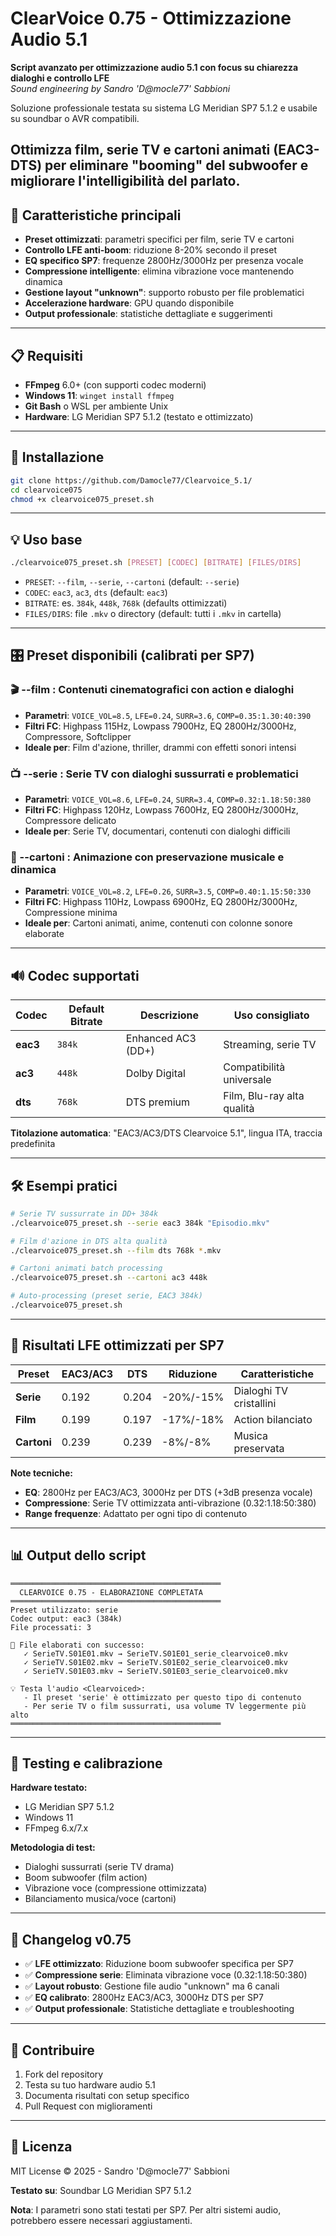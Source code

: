 # ClearVoice 0.75 - Ottimizzazione Audio 5.1

**Script avanzato per ottimizzazione audio 5.1 con focus su chiarezza dialoghi e controllo LFE**  
*Sound engineering by Sandro 'D@mocle77' Sabbioni*

Soluzione professionale testata su sistema LG Meridian SP7 5.1.2 e usabile su soundbar o AVR compatibili.<br>

Ottimizza film, serie TV e cartoni animati (EAC3-DTS) per eliminare "booming" del subwoofer e migliorare l'intelligibilità del parlato.
---

## 🚀 Caratteristiche principali

* **Preset ottimizzati**: parametri specifici per film, serie TV e cartoni
* **Controllo LFE anti-boom**: riduzione 8-20% secondo il preset
* **EQ specifico SP7**: frequenze 2800Hz/3000Hz per presenza vocale
* **Compressione intelligente**: elimina vibrazione voce mantenendo dinamica
* **Gestione layout "unknown"**: supporto robusto per file problematici
* **Accelerazione hardware**: GPU quando disponibile
* **Output professionale**: statistiche dettagliate e suggerimenti

---

## 📋 Requisiti

* **FFmpeg** 6.0+ (con supporti codec moderni)
* **Windows 11**: `winget install ffmpeg`
* **Git Bash** o WSL per ambiente Unix
* **Hardware**: LG Meridian SP7 5.1.2 (testato e ottimizzato)

---

## 🔧 Installazione

```bash
git clone https://github.com/Damocle77/Clearvoice_5.1/
cd clearvoice075
chmod +x clearvoice075_preset.sh
```

---

## 💡 Uso base

```bash
./clearvoice075_preset.sh [PRESET] [CODEC] [BITRATE] [FILES/DIRS]
```

* `PRESET`: `--film`, `--serie`, `--cartoni` (default: `--serie`)
* `CODEC`: `eac3`, `ac3`, `dts` (default: `eac3`)
* `BITRATE`: es. `384k`, `448k`, `768k` (defaults ottimizzati)
* `FILES/DIRS`: file `.mkv` o directory (default: tutti i `.mkv` in cartella)

---

## 🎛️ Preset disponibili (calibrati per SP7)

### **🎬 --film** : Contenuti cinematografici con action e dialoghi
- **Parametri**: `VOICE_VOL=8.5`, `LFE=0.24`, `SURR=3.6`, `COMP=0.35:1.30:40:390`
- **Filtri FC**: Highpass 115Hz, Lowpass 7900Hz, EQ 2800Hz/3000Hz, Compressore, Softclipper
- **Ideale per**: Film d'azione, thriller, drammi con effetti sonori intensi

### **📺 --serie** : Serie TV con dialoghi sussurrati e problematici  
- **Parametri**: `VOICE_VOL=8.6`, `LFE=0.24`, `SURR=3.4`, `COMP=0.32:1.18:50:380`
- **Filtri FC**: Highpass 120Hz, Lowpass 7600Hz, EQ 2800Hz/3000Hz, Compressore delicato
- **Ideale per**: Serie TV, documentari, contenuti con dialoghi difficili

### **🎨 --cartoni** : Animazione con preservazione musicale e dinamica
- **Parametri**: `VOICE_VOL=8.2`, `LFE=0.26`, `SURR=3.5`, `COMP=0.40:1.15:50:330`
- **Filtri FC**: Highpass 110Hz, Lowpass 6900Hz, EQ 2800Hz/3000Hz, Compressione minima
- **Ideale per**: Cartoni animati, anime, contenuti con colonne sonore elaborate

---

## 🔊 Codec supportati

| Codec | Default Bitrate | Descrizione | Uso consigliato |
|-------|----------------|-------------|------------------|
| **eac3** | `384k` | Enhanced AC3 (DD+) | Streaming, serie TV |
| **ac3** | `448k` | Dolby Digital | Compatibilità universale |
| **dts** | `768k` | DTS premium | Film, Blu-ray alta qualità |

**Titolazione automatica**: "EAC3/AC3/DTS Clearvoice 5.1", lingua ITA, traccia predefinita

---

## 🛠️ Esempi pratici

```bash
# Serie TV sussurrate in DD+ 384k
./clearvoice075_preset.sh --serie eac3 384k "Episodio.mkv"

# Film d'azione in DTS alta qualità
./clearvoice075_preset.sh --film dts 768k *.mkv

# Cartoni animati batch processing
./clearvoice075_preset.sh --cartoni ac3 448k

# Auto-processing (preset serie, EAC3 384k)
./clearvoice075_preset.sh
```

---

## 🎯 Risultati LFE ottimizzati per SP7

| Preset    | EAC3/AC3 | DTS   | Riduzione | Caratteristiche          |
|-----------|----------|-------|-----------|--------------------------|
| **Serie** | 0.192    | 0.204 | -20%/-15% | Dialoghi TV cristallini  |
| **Film**  | 0.199    | 0.197 | -17%/-18% | Action bilanciato        |
| **Cartoni** | 0.239  | 0.239 | -8%/-8%   | Musica preservata        |

**Note tecniche:**
- **EQ**: 2800Hz per EAC3/AC3, 3000Hz per DTS (+3dB presenza vocale)
- **Compressione**: Serie TV ottimizzata anti-vibrazione (0.32:1.18:50:380)
- **Range frequenze**: Adattato per ogni tipo di contenuto

---

## 📊 Output dello script

```
═══════════════════════════════════════════════
  CLEARVOICE 0.75 - ELABORAZIONE COMPLETATA
═══════════════════════════════════════════════
Preset utilizzato: serie
Codec output: eac3 (384k)
File processati: 3

📁 File elaborati con successo:
   ✓ SerieTV.S01E01.mkv → SerieTV.S01E01_serie_clearvoice0.mkv
   ✓ SerieTV.S01E02.mkv → SerieTV.S01E02_serie_clearvoice0.mkv
   ✓ SerieTV.S01E03.mkv → SerieTV.S01E03_serie_clearvoice0.mkv

💡 Testa l'audio <Clearvoiced>:
   - Il preset 'serie' è ottimizzato per questo tipo di contenuto
   - Per serie TV o film sussurrati, usa volume TV leggermente più alto
═══════════════════════════════════════════════
```

---

## 🧪 Testing e calibrazione

**Hardware testato:**
- LG Meridian SP7 5.1.2
- Windows 11
- FFmpeg 6.x/7.x

**Metodologia di test:**
- Dialoghi sussurrati (serie TV drama)
- Boom subwoofer (film action)
- Vibrazione voce (compressione ottimizzata)
- Bilanciamento musica/voce (cartoni)

---

## 🚀 Changelog v0.75

* ✅ **LFE ottimizzato**: Riduzione boom subwoofer specifica per SP7
* ✅ **Compressione serie**: Eliminata vibrazione voce (0.32:1.18:50:380)
* ✅ **Layout robusto**: Gestione file audio "unknown" ma 6 canali
* ✅ **EQ calibrato**: 2800Hz EAC3/AC3, 3000Hz DTS per SP7
* ✅ **Output professionale**: Statistiche dettagliate e troubleshooting

---

## 🤝 Contribuire

1. Fork del repository
2. Testa su tuo hardware audio 5.1
3. Documenta risultati con setup specifico
4. Pull Request con miglioramenti

---

## 📄 Licenza

MIT License © 2025 - Sandro 'D@mocle77' Sabbioni

**Testato su**: Soundbar LG Meridian SP7 5.1.2

**Nota**: I parametri sono stati testati per SP7. Per altri sistemi audio, potrebbero essere necessari aggiustamenti.
